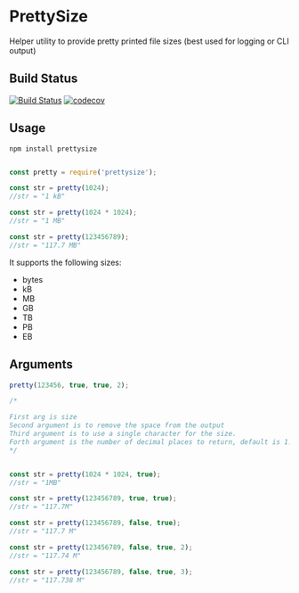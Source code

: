 PrettySize
==========

Helper utility to provide pretty printed file sizes (best used for logging or CLI output)

Build Status
------------

[![Build Status](https://secure.travis-ci.org/davglass/prettysize.svg?branch=master)](http://travis-ci.org/davglass/prettysize)
[![codecov](https://codecov.io/gh/davglass/prettysize/branch/master/graph/badge.svg)](https://codecov.io/gh/davglass/prettysize)

Usage
-----

```
npm install prettysize
```

```javascript

const pretty = require('prettysize');

const str = pretty(1024);
//str = "1 kB"

const str = pretty(1024 * 1024);
//str = "1 MB"

const str = pretty(123456789);
//str = "117.7 MB"
```

It supports the following sizes:

* bytes
* kB
* MB
* GB
* TB
* PB
* EB

Arguments
---------

```javascript
pretty(123456, true, true, 2);

/*

First arg is size
Second argument is to remove the space from the output
Third argument is to use a single character for the size.
Forth argument is the number of decimal places to return, default is 1. 
*/


const str = pretty(1024 * 1024, true);
//str = "1MB"

const str = pretty(123456789, true, true);
//str = "117.7M"

const str = pretty(123456789, false, true);
//str = "117.7 M"

const str = pretty(123456789, false, true, 2);
//str = "117.74 M"

const str = pretty(123456789, false, true, 3);
//str = "117.738 M"

```
